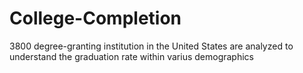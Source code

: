 # College-Completion
3800 degree-granting institution in the United States are analyzed to understand the graduation rate within varius demographics
